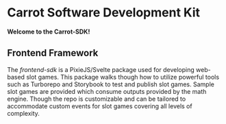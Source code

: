 # Carrot Software Development Kit

**Welcome to the Carrot-SDK!**

<!-- *Your one stop shop for spectacular slots* -->

## Frontend Framework

The *frontend-sdk* is a PixieJS/Svelte package used for developing web-based slot games. This package walks though how to utilize powerful tools such as Turborepo and Storybook to test and publish slot games. Sample slot games are provided which consume outputs provided by the math engine. Though the repo is customizable and can be tailored to accommodate custom events for slot games covering all levels of complexity. 